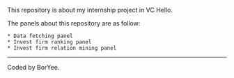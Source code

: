 This repository is about my internship project in VC Hello.

The panels about this repository are as follow:

    * Data fetching panel
    * Invest firm ranking panel
    * Invest firm relation mining panel

-------------

Coded by BorYee.